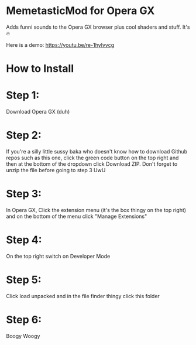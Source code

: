 # MemetasticMod for Opera GX

Adds funni sounds to the Opera GX browser plus cool shaders and stuff. It's 🔥  

Here is a demo: https://youtu.be/re-1hyIvvcg

# How to Install

# Step 1: 
Download Opera GX (duh)
# Step 2:
If you're a silly little sussy baka who doesn't know how to download Github repos such as this one, click the green code button on the top right and then at the bottom of the dropdown click Download ZIP. Don't forget to unzip the file before going to step 3 UwU
# Step 3: 
In Opera GX, Click the extension menu (it's the box thingy on the top right) and on the bottom of the menu click "Manage Extensions"
# Step 4:
On the top right switch on Developer Mode
# Step 5: 
Click load unpacked and in the file finder thingy click this folder
# Step 6: 
Boogy Woogy
